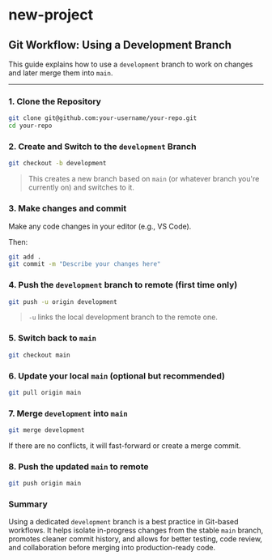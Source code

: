 # new-project

## Git Workflow: Using a Development Branch

This guide explains how to use a `development` branch to work on changes and later merge them into `main`.

---

### 1. Clone the Repository

```bash
git clone git@github.com:your-username/your-repo.git
cd your-repo
```

### 2. Create and Switch to the `development` Branch
```bash
git checkout -b development
```

> This creates a new branch based on `main` (or whatever branch you're currently on) and switches to it.

### 3. Make changes and commit
Make any code changes in your editor (e.g., VS Code).

Then:

```bash
git add .
git commit -m "Describe your changes here"
```

### 4. Push the `development` branch to remote (first time only)

```bash
git push -u origin development
```

> `-u` links the local development branch to the remote one.

### 5. Switch back to `main`

```bash
git checkout main
```

### 6. Update your local `main` (optional but recommended)

```bash
git pull origin main
```

### 7. Merge `development` into `main`

```bash
git merge development
```

If there are no conflicts, it will fast-forward or create a merge commit.

### 8. Push the updated `main` to remote

```bash
git push origin main
```

### Summary

Using a dedicated `development` branch is a best practice in Git-based workflows. It helps isolate in-progress changes from the stable `main` branch, promotes cleaner commit history, and allows for better testing, code review, and collaboration before merging into production-ready code.